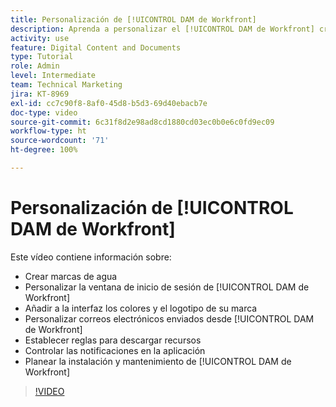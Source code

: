 ```yaml
---
title: Personalización de [!UICONTROL DAM de Workfront]
description: Aprenda a personalizar el [!UICONTROL DAM de Workfront] creando marcas de agua, modificando la ventana de inicio de sesión de [!UICONTROL DAM], aplicando promoción de la marca en la interfaz y mucho más.
activity: use
feature: Digital Content and Documents
type: Tutorial
role: Admin
level: Intermediate
team: Technical Marketing
jira: KT-8969
exl-id: cc7c90f8-8af0-45d8-b5d3-69d40ebacb7e
doc-type: video
source-git-commit: 6c31f8d2e98ad8cd1880cd03ec0b0e6c0fd9ec09
workflow-type: ht
source-wordcount: '71'
ht-degree: 100%

---
```


# Personalización de [!UICONTROL DAM de Workfront]

Este vídeo contiene información sobre:

* Crear marcas de agua
* Personalizar la ventana de inicio de sesión de [!UICONTROL DAM de Workfront]
* Añadir a la interfaz los colores y el logotipo de su marca
* Personalizar correos electrónicos enviados desde [!UICONTROL DAM de Workfront]
* Establecer reglas para descargar recursos
* Controlar las notificaciones en la aplicación
* Planear la instalación y mantenimiento de [!UICONTROL DAM de Workfront]

>[!VIDEO](https://video.tv.adobe.com/v/335232/?quality=12&learn=on)
